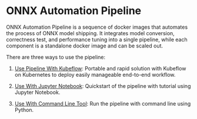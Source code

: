 # ONNX Automation Pipeline

ONNX Automation Pipeline is a sequence of docker images that automates the process of ONNX model shipping. It integrates model conversion, correctness test, and performance tuning into a single pipeline, while each component is a standalone docker image and can be scaled out. 

There are three ways to use the pipeline:

1. [Use Pipeline With Kubeflow](/pipelines): Portable and rapid solution with Kubeflow on Kubernetes to deploy easily manageable end-to-end workflow.

2. [Use With Jupyter Notebook](/notebook): Quickstart of the pipeline with tutorial using Jupyter Notebook. 

3. [Use With Command Line Tool](/cmdline): Run the pipeline with command line using Python. 